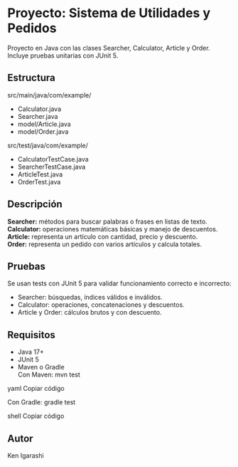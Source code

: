 # Proyecto: Sistema de Utilidades y Pedidos

Proyecto en Java con las clases Searcher, Calculator, Article y Order. Incluye pruebas unitarias con JUnit 5.

## Estructura

src/main/java/com/example/  
- Calculator.java  
- Searcher.java  
- model/Article.java  
- model/Order.java  

src/test/java/com/example/  
- CalculatorTestCase.java  
- SearcherTestCase.java  
- ArticleTest.java  
- OrderTest.java  

## Descripción

**Searcher:** métodos para buscar palabras o frases en listas de texto.  
**Calculator:** operaciones matemáticas básicas y manejo de descuentos.  
**Article:** representa un artículo con cantidad, precio y descuento.  
**Order:** representa un pedido con varios artículos y calcula totales.  

## Pruebas

Se usan tests con JUnit 5 para validar funcionamiento correcto e incorrecto:
- Searcher: búsquedas, índices válidos e inválidos.  
- Calculator: operaciones, concatenaciones y descuentos.  
- Article y Order: cálculos brutos y con descuento.  

## Requisitos

- Java 17+  
- JUnit 5  
- Maven o Gradle  
Con Maven:
mvn test

yaml
Copiar código

Con Gradle:
gradle test

shell
Copiar código

## Autor

Ken Igarashi